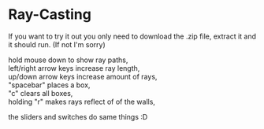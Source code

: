 # Ray-Casting
If you want to try it out you only need to download the .zip file, extract it and it should run.
(If not I'm sorry)

hold mouse down to show ray paths,  
left/right arrow keys increase ray length,  
up/down arrow keys increase amount of rays,  
"spacebar" places a box,  
"c" clears all boxes,  
holding "r" makes rays reflect of of the walls,  

the sliders and switches do same things :D
